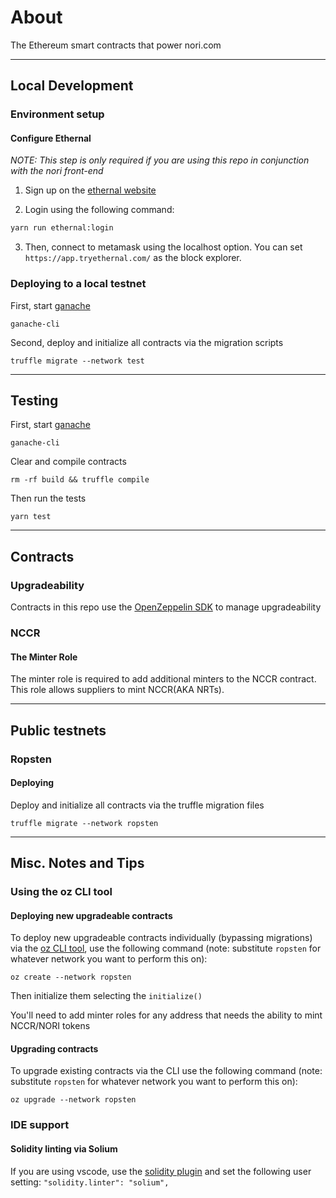 # About

The Ethereum smart contracts that power nori.com

---
## Local Development

### Environment setup

#### Configure Ethernal

*NOTE: This step is only required if you are using this repo in conjunction with the nori front-end*

1. Sign up on the [ethernal website](https://app.tryethernal.com/)

2. Login using the following command:

```bash
yarn run ethernal:login
```
3. Then, connect to metamask using the localhost option. You can set `https://app.tryethernal.com/` as the block explorer.

### Deploying to a local testnet

First, start [ganache](https://github.com/trufflesuite/ganache-cli)

```
ganache-cli
```

Second, deploy and initialize all contracts via the migration scripts

```
truffle migrate --network test
```
---

## Testing

First, start [ganache](https://github.com/trufflesuite/ganache-cli)

```
ganache-cli
```

Clear and compile contracts

```
rm -rf build && truffle compile
```

Then run the tests

```
yarn test
```
---

## Contracts

### Upgradeability

Contracts in this repo use the [OpenZeppelin SDK](https://github.com/OpenZeppelin/openzeppelin-sdk/tree/master/packages/docs#readme) to manage upgradeability

### NCCR

#### The Minter Role

The minter role is required to add additional minters to the NCCR contract. This role allows suppliers to mint NCCR(AKA NRTs).

---

## Public testnets

### Ropsten
#### Deploying

Deploy and initialize all contracts via the truffle migration files

```
truffle migrate --network ropsten
```

---

## Misc. Notes and Tips

### Using the oz CLI tool

#### Deploying new upgradeable contracts

To deploy new upgradeable contracts individually (bypassing migrations) via the [oz CLI tool](https://docs.openzeppelin.com/cli/2.8/), use the following command (note: substitute `ropsten` for whatever network you want to perform this on):

```
oz create --network ropsten
```

Then initialize them selecting the `initialize()`

You'll need to add minter roles for any address that needs the ability to mint NCCR/NORI tokens

#### Upgrading contracts

To upgrade existing contracts via the CLI use the following command (note: substitute `ropsten` for whatever network you want to perform this on):

```
oz upgrade --network ropsten
```

### IDE support

#### Solidity linting via Solium

If you are using vscode, use the [solidity plugin](https://marketplace.visualstudio.com/items?itemName=JuanBlanco.solidity) and set the following user setting: `"solidity.linter": "solium",`
